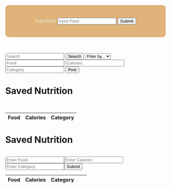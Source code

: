 
<head>
	<script src="https://ajax.googleapis.com/ajax/libs/jquery/3.6.1/jquery.min.js"></script>
</head>


<script>

function getFood(){
    let inputFood = document.getElementById("inputFood").value;
    return inputFood;
}

function findCalories(foodName) {
    result = document.getElementById("findCaloriesResult");

    // Fetch data from API
    fetch('https://csatri1.tk/api/nutrition/findCalories/"'+foodName+'"')
    .then(response => response.json())
    .then(data => {

        console.log(data);

        result.innerHTML = "calories in one serving of " + foodName + ": " + data.findCalories + " cal";
    })
}

</script>



<div style="background-color: #DFB379; text-align: center; vertical-align: middle; padding: 40px; margin-top: 30px; border-radius: 10px;">
    <w>Ingredient</w>
    <input id="inputFood" placeholder="Input Food">
    <button onclick="findCalories(getFood())">Submit</button>
</div>

<div style=" text-align:center; vertical-align: middle; padding:10px; margin-top:30px">
    <w id="findCaloriesResult"></w>
</div>

<style>
w { color: #eeeee4 }
</style>







<input id="search" placeholder="Search">
<button onclick="search()">Search</button>
<select id="filter">
	<option>Filter by...</option>
	<option>food</option>
	<option>category</option>
</select>

<input id="food" placeholder="Food">
<input id="calories" placeholder="Calories">
<input id="category" placeholder="Category">
<button onclick="post()">Post</button>


<!-- Create table to display question posts -->
<body>
<h1 class="text-center m-5 text-success">Saved Nutrition</h1>
     <br>
    <div class="table-responsive mx-5">
        <table class="table table-hover table-bordered border-secondary mb-5">
            <thead>
                <tr>
                    <th scope="col">Food</th>
                    <th scope="col">Calories</th>
                    <th scope="col">Category</th>
                </tr>
            </thead>
            <tbody class="table-group-divider" id="foods">
            </tbody>
        </table>
    </div>
 	<script>
        // prepare fetch urls
        // const club_url = "http://localhost:8192/api/club";
        const nut_url = "https://csatri1.tk/api/nut";
        const get_url = nut_url + "/";
        const nutContainer = document.getElementById("nut");
        // prepare fetch GET options
        const options = {
            method: 'GET', // *GET, POST, PUT, DELETE, etc.
            // mode: 'cors', // no-cors, *cors, same-origin
            cache: 'default', // *default, no-cache, reload, force-cache, only-if-cached
            // credentials: 'same-origin', // include, same-origin, omit
            headers: {
            'Content-Type': 'application/json'
            // 'Content-Type': 'application/x-www-form-urlencoded',
            },
        };
        // fetch the API
        fetch(get_url, options)
            // response is a RESTful "promise" on any successful fetch
            .then(response => {
            // check for response errors
            if (response.status !== 200) {
                error('GET API response failure: ' + response.status);
                return;
            }
            // valid response will have JSON data
            response.json().then(data => {
                for (const row of data) {
                    console.log(row);
                    // columns
                    const tr = document.createElement("tr");
                    const food = document.createElement("td");
                    const calories = document.createElement("td");
                    const category = document.createElement("td");
                    food.innerHTML = row.food;
                    calories.innerHTML = row.calories;
                    category.innerHTML = row.category;
                    // add all columns to the row
                    tr.appendChild(food);
                    tr.appendChild(calories);
                    tr.appendChild(category);
                    // add row to table
                    nutContainer.appendChild(tr);
                }    
            })
        })
        // catch fetch errors (ie Nginx ACCESS to server blocked)
        .catch(err => {
            error(err + " " + get_url);
        });
        // Something went wrong with actions or responses
        function error(err) {
            // log as Error in console
            console.error(err);
            // append error to resultContainer
            const tr = document.createElement("tr");
            const td = document.createElement("td");
            td.innerHTML = err;
            tr.appendChild(td);
            nutContainer.appendChild(tr);
        }
    </script>
<body>







<html>
    <head>
        <style>
            .role {
                color: red;
            }
        </style>
    </head>
    <body>
        <h1 class="text-center m-5 text-success">Saved Nutrition</h1>
        <br>
        <div class="table-responsive mx-5">
            <table class="table table-hover table-bordered border-secondary mb-5">
                <thead>
                    <tr>
                        <th scope="col">Food</th>
                        <th scope="col">Calories</th>
                        <th scope="col">Category</th>
                        <input id="food" placeholder="Enter Food">
                        <input id="calories" placeholder="Enter Calories">
                        <input id="category" placeholder="Enter Category">
                        <button onclick="createFood()">Submit</button>
                        <br>
                        <!-- Update and delete -->
                        <th scope="col"></th>
                        <th scope="col"></th>
                    </tr>
                </thead>
                <tbody class="table-group-divider" id="foods">
                </tbody>
            </table>
        </div>
        <script>
            // prepare fetch urls
            // const club_url = "http://localhost:8192/api/club";
            const nut_url = "https://csatri1.tk/api/nut";
            const get_url = nut_url + "/";
            const nutContainer = document.getElementById("foods");
            // prepare fetch GET options
            const options = {
                method: 'GET', // *GET, POST, PUT, DELETE, etc.
                // mode: 'cors', // no-cors, *cors, same-origin
                cache: 'default', // *default, no-cache, reload, force-cache, only-if-cached
                // credentials: 'same-origin', // include, same-origin, omit
                headers: {
                'Content-Type': 'application/json'
                // 'Content-Type': 'application/x-www-form-urlencoded',
                },
            };
            const post_options = {...options, method: 'POST'}; // clones and replaces method
            // fetch the API
            fetch(get_url, options)
                // response is a RESTful "promise" on any successful fetch
                .then(response => {
                // check for response errors
                if (response.status !== 200) {
                    error('GET API response failure: ' + response.status);
                    return;
                }
                // valid response will have JSON data
                response.json().then(data => {
                    for (const row of data) {
                        console.log(row);
                        // columns
                        const tr = document.createElement("tr");
                        const food = document.createElement("td");
                        const calories = document.createElement("td");
                        const category = document.createElement("td");
                        food.innerHTML = row.food;
                        calories.innerHTML = row.calories;
                        category.innerHTML = row.category;
                        // add all columns to the row
                        tr.appendChild(food);
                        tr.appendChild(calories);
                        tr.appendChild(category);
                        // add row to table
                        nutContainer.appendChild(tr);
                    }    
                })
            })
            // catch fetch errors (ie Nginx ACCESS to server blocked)
            .catch(err => {
                error(err + " " + get_url);
            });
            // Something went wrong with actions or responses
            function error(err) {
                // log as Error in console
                console.error(err);
                // append error to resultContainer
                const tr = document.createElement("tr");
                const td = document.createElement("td");
                td.innerHTML = err;
                tr.appendChild(td);
                nutContainer.appendChild(tr);
            }
        </script>
    </body>
</html>

